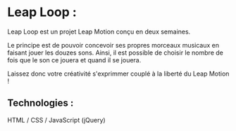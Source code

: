 # Leap Loop : 

Leap Loop est un projet Leap Motion conçu en deux semaines.

Le principe est de pouvoir concevoir ses propres morceaux musicaux en faisant jouer les douzes sons.
Ainsi, il est possible de choisir le nombre de fois que le son ce jouera et quand il se jouera.

Laissez donc votre créativité s'exprimmer couplé à la liberté du Leap Motion !

## Technologies : 

HTML / CSS / JavaScript (jQuery)